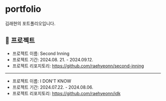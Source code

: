 # portfolio
김래현의 포트폴리오입니다.

## 🚩 프로젝트
- 프로젝트 이름: Second Inning
- 프로젝트 기간: 2024.08. 21. - 2024.09.12.
- 프로젝트 리포지토리: https://github.com/raehyeonn/second-inning
---
- 프로젝트 이름: I DON'T KNOW
- 프로젝트 기간: 2024.07.22. - 2024.08.06.
- 프로젝트 리포지토리: https://github.com/raehyeonn/idk